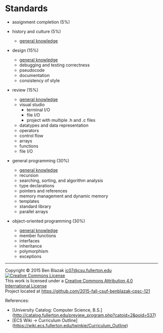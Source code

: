 # Standards

- assignment completion (5%)

- history and culture (5%)
    - [general knowledge][]

- design (15%)
    - [general knowledge][]
    - debugging and testing correctness
    - pseudocode
    - documentation
    - consistency of style

- review (15%)
    - [general knowledge][]
    - visual studio
        - terminal I/O
        - file I/O
        - project with multiple .h and .c files
    - datatypes and data representation
    - operators
    - control flow
    - arrays
    - functions
    - file I/O

- general programming (30%)
    - [general knowledge][]
    - recursion
    - searching, sorting, and algorithm analysis
    - type declarations
    - pointers and references
    - memory management and dynamic memory
    - templates
    - standard library
    - parallel arrays

- object-oriented programming (30%)
    - [general knowledge][]
    - member functions
    - interfaces
    - inheritance
    - polymorphism
    - exceptions


[general knowledge]: ./standards-general-knowledge

-------------------------------------------------------------------------------
Copyright &copy; 2015 Ben Blazak <ic07@csu.fullerton.edu>  
<a rel="license" href="http://creativecommons.org/licenses/by/4.0/"><img alt="Creative Commons License" style="border-width:0" src="https://i.creativecommons.org/l/by/4.0/88x31.png" /></a><br />This work is licensed under a <a rel="license" href="http://creativecommons.org/licenses/by/4.0/">Creative Commons Attribution 4.0 International License</a>  
Project located at <https://github.com/2015-fall-csuf-benblazak-cpsc-121>

References:
- [University Catalog: Computer Science, B.S.]
  (http://catalog.fullerton.edu/preview_program.php?catoid=2&poid=537)
- [ECS Wiki -> Curriculum Outline]
  (https://wiki.ecs.fullerton.edu/twinkie/Curriculum_Outline)

